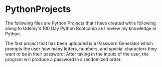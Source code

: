 # PythonProjects
The following files are Python Projects that I have created while following along to Udemy's 100 Day Python Bootcamp as I review my knowledge in Python. 

The first project that has been uploaded is a Password Generator which prompts the user how many letters, numbers, and special characters they want to be in their password. After taking in the inputs of the user, the program will produce a password in a randomized order. 
